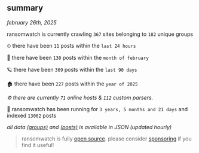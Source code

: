 
## summary
_february 26th, 2025_

ransomwatch is currently crawling `367` sites belonging to `182` unique groups

⏲ there have been `11` posts within the `last 24 hours`

🦈 there have been `130` posts within the `month of february`

🪐 there have been `369` posts within the `last 90 days`

🏚 there have been `227` posts within the `year of 2025`

_⚙️ there are currently `71` online hosts & `112` custom parsers._

🦕 ransomwatch has been running for `3 years, 5 months and 21 days` and indexed `13062` posts

_all data  [(groups)](http://ransomwhat.telemetry.ltd/groups) and [(posts)](http://ransomwhat.telemetry.ltd/posts) is available in JSON (updated hourly)_

> ransomwatch is fully [open source](https://github.com/joshhighet/ransomwatch#ransomwatch--). please consider [sponsoring](https://github.com/sponsors/joshhighet) if you find it useful!
